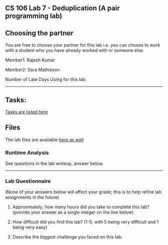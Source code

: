 ## CS 106 Lab 7 - Deduplication (A pair programming lab)
## Choosing the partner
You are free to choose your partner for this lab i.e. you can choose to work with a student who you have already worked with or someone else. 

Member1: Rajesh Kumar 

Member2: Sara Mathieson 

Number of Late Days Using for this lab:

---
## Tasks: 
[Tasks are listed here](https://github.com/Haverford-College-USA/cs106-lab7/blob/master/Tasks.md)

## Files
The lab files are available [here as well](https://drive.google.com/drive/folders/1m3ZQEFMVSLzL-BC3qnRieLtZEk3r_u3e?usp=sharing) 

### Runtime Analysis

See questions in the lab writeup, answer below.

---

### Lab Questionnaire

(None of your answers below will affect your grade; this is to help refine lab
assignments in the future)

1. Approximately, how many hours did you take to complete this lab? (provide
  your answer as a single integer on the line below)

2. How difficult did you find this lab? (1-5, with 5 being very difficult and 1
  being very easy)

3. Describe the biggest challenge you faced on this lab:
